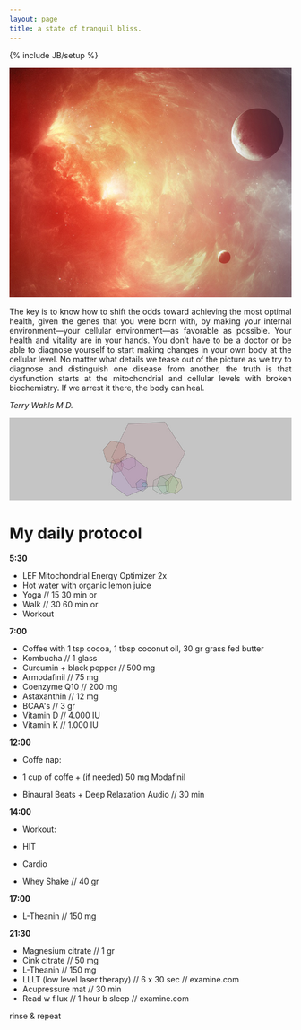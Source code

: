 ```yaml
---
layout: page
title: a state of tranquil bliss.
---
```

{% include JB/setup %}

![solar](https://raw.githubusercontent.com/clstrfcuk/clstrfcuk.github.io/master/images/solar.jpg "solar")

<p style='text-align: justify;'> The key is to know how to shift the odds toward achieving the most optimal health, given the genes that you were born with, by making your internal environment—your cellular environment—as favorable as possible. Your health and vitality are in your hands. You don’t have to be a doctor or be able to diagnose yourself to start making changes in your own body at the cellular level. No matter what details we tease out of the picture as we try to diagnose and distinguish one disease from another, the truth is that dysfunction starts at the mitochondrial and cellular levels with broken biochemistry. If we arrest it there, the body can heal. </p>

*Terry Wahls M.D.*

![protocol](https://raw.githubusercontent.com/clstrfcuk/clstrfcuk.github.io/master/images/protocol-header.jpg "protocol")

# My daily protocol

**5:30**

- LEF Mitochondrial Energy Optimizer 2x
- Hot water with organic lemon juice
- Yoga // 15 30 min or
- Walk // 30 60 min or
- Workout

**7:00**

- Coffee with 1 tsp cocoa, 1 tbsp coconut oil, 30 gr grass fed butter
- Kombucha // 1 glass
- Curcumin + black pepper // 500 mg
- Armodafinil // 75 mg
- Coenzyme Q10  // 200 mg
- Astaxanthin  // 12 mg
- BCAA's  // 3 gr
- Vitamin D // 4.000 IU
- Vitamin K // 1.000 IU

**12:00**

- Coffe nap:

- 1 cup of coffe + (if needed) 50 mg Modafinil
- Binaural Beats + Deep Relaxation Audio // 30 min

**14:00**

- Workout:

- HIT
- Cardio
- Whey Shake // 40 gr

**17:00**

- L-Theanin // 150 mg

**21:30**

- Magnesium citrate // 1 gr
- Cink citrate // 50 mg
- L-Theanin // 150 mg
- LLLT (low level laser therapy) // 6 x 30 sec // examine.com
- Acupressure mat // 30 min
- Read w f.lux  // 1 hour b sleep // examine.com

rinse & repeat